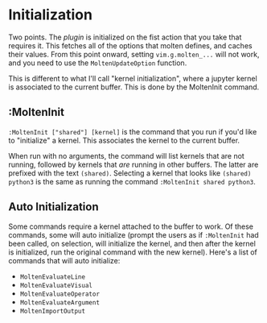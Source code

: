 # Initialization

Two points. The _plugin_ is initialized on the fist action that you take that requires it. This
fetches all of the options that molten defines, and caches their values. From this point onward,
setting `vim.g.molten_...` will not work, and you need to use the `MoltenUpdateOption` function.

This is different to what I'll call "kernel initialization", where a jupyter kernel is associated to
the current buffer. This is done by the MoltenInit command.

## :MoltenInit

`:MoltenInit ["shared"] [kernel]` is the command that you run if you'd like to "initialize"
a kernel. This associates the kernel to the current buffer.

When run with no arguments, the command will list kernels that are not running, followed by kernels
that _are_ running in other buffers. The latter are prefixed with the text `(shared)`. Selecting
a kernel that looks like `(shared) python3` is the same as running the command `:MoltenInit shared
python3`.

## Auto Initialization

Some commands require a kernel attached to the buffer to work. Of these commands, some will auto
initialize (prompt the users as if `:MoltenInit` had been called, on selection, will initialize the
kernel, and then after the kernel is initialized, run the original command with the new kernel).
Here's a list of commands that will auto initialize:

- `MoltenEvaluateLine`
- `MoltenEvaluateVisual`
- `MoltenEvaluateOperator`
- `MoltenEvaluateArgument`
- `MoltenImportOutput`
